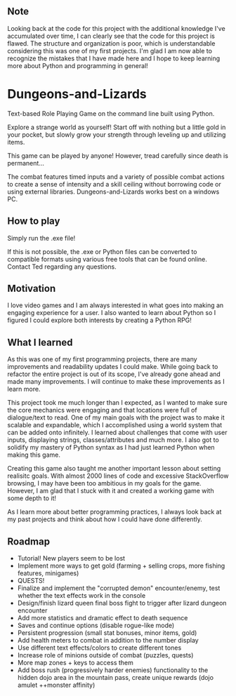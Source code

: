 ## Note
Looking back at the code for this project with the additional knowledge I've accumulated over time, I can clearly see that the code for this project is flawed. The structure and organization is poor, which is understandable considering this was one of my first projects. I'm glad I am now able to recognize the mistakes that I have made here and I hope to keep learning more about Python and programming in general!

# Dungeons-and-Lizards

Text-based Role Playing Game on the command line built using Python.

Explore a strange world as yourself! Start off with nothing but a little gold in your pocket, but slowly grow your strength through leveling up and utilizing items. 

This game can be played by anyone! However, tread carefully since death is permanent...

The combat features timed inputs and a variety of possible combat actions to create a sense of intensity and a skill ceiling without borrowing code or using external libraries. Dungeons-and-Lizards works best on a windows PC.

## How to play

Simply run the .exe file! 

If this is not possible, the .exe or Python files can be converted to compatible formats using various free tools that can be found online. Contact Ted regarding any questions.

## Motivation

I love video games and I am always interested in what goes into making an engaging experience for a user. I also wanted to learn about Python so I figured I could explore both interests by creating a Python RPG! 

## What I learned

As this was one of my first programming projects, there are many improvements and readability updates I could make. While going back to refactor the entire project is out of its scope, I've already gone ahead and made many improvements. I will continue to make these improvements as I learn more.

This project took me much longer than I expected, as I wanted to make sure the core mechanics were engaging and that locations were full of dialogue/text to read. One of my main goals with the project was to make it scalable and expandable, which I accomplished using a world system that can be added onto infinitely. I learned about challenges that come with user inputs, displaying strings, classes/attributes and much more. I also got to solidify my mastery of Python syntax as I had just learned Python when making this game.

Creating this game also taught me another important lesson about setting realisitc goals. With almost 2000 lines of code and excessive StackOverflow browsing, I may have been too ambitious in my goals for the game. However, I am glad that I stuck with it and created a working game with some depth to it!

As I learn more about better programming practices, I always look back at my past projects and think about how I could have done differently. 

## Roadmap

- Tutorial! New players seem to be lost
- Implement more ways to get gold (farming + selling crops, more fishing features, minigames)
- QUESTS!
- Finalize and implement the "corrupted demon" encounter/enemy, test whether the text effects work in the console
- Design/finish lizard queen final boss fight to trigger after lizard dungeon encounter
- Add more statistics and dramatic effect to death sequence
- Saves and continue options (disable rogue-like mode)
- Persistent progression (small stat bonuses, minor items, gold)
- Add health meters to combat in addition to the number display
- Use different text effects/colors to create different tones
- Increase role of minions outside of combat (puzzles, quests)
- More map zones + keys to access them
- Add boss rush (progressively harder enemies) functionality to the hidden dojo area in the mountain pass, create unique rewards (dojo amulet ++monster affinity)


